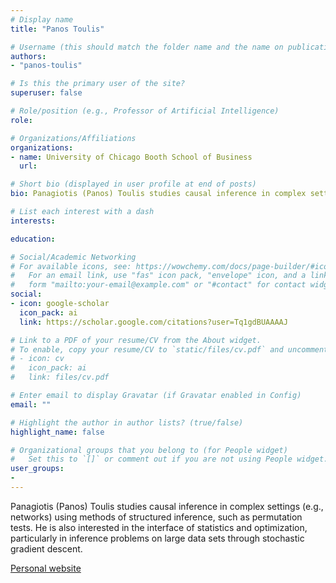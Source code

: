 ```yaml
---
# Display name
title: "Panos Toulis"

# Username (this should match the folder name and the name on publications)
authors:
- "panos-toulis"

# Is this the primary user of the site?
superuser: false

# Role/position (e.g., Professor of Artificial Intelligence)
role:

# Organizations/Affiliations
organizations:
- name: University of Chicago Booth School of Business
  url:

# Short bio (displayed in user profile at end of posts)
bio: Panagiotis (Panos) Toulis studies causal inference in complex settings (e.g., networks) using methods of structured inference, such as permutation tests. He is also interested in the interface of statistics and optimization, particularly in inference problems on large data sets through stochastic gradient descent.

# List each interest with a dash
interests:

education:

# Social/Academic Networking
# For available icons, see: https://wowchemy.com/docs/page-builder/#icons
#   For an email link, use "fas" icon pack, "envelope" icon, and a link in the
#   form "mailto:your-email@example.com" or "#contact" for contact widget.
social:
- icon: google-scholar
  icon_pack: ai
  link: https://scholar.google.com/citations?user=Tq1gdBUAAAAJ

# Link to a PDF of your resume/CV from the About widget.
# To enable, copy your resume/CV to `static/files/cv.pdf` and uncomment the lines below.
# - icon: cv
#   icon_pack: ai
#   link: files/cv.pdf

# Enter email to display Gravatar (if Gravatar enabled in Config)
email: ""

# Highlight the author in author lists? (true/false)
highlight_name: false

# Organizational groups that you belong to (for People widget)
#   Set this to `[]` or comment out if you are not using People widget.
user_groups:
-
---
```


Panagiotis (Panos) Toulis studies causal inference in complex settings (e.g., networks) using methods of structured inference, such as permutation tests. He is also interested in the interface of statistics and optimization, particularly in inference problems on large data sets through stochastic gradient descent.

[Personal website](https://www.ptoulis.com/)
